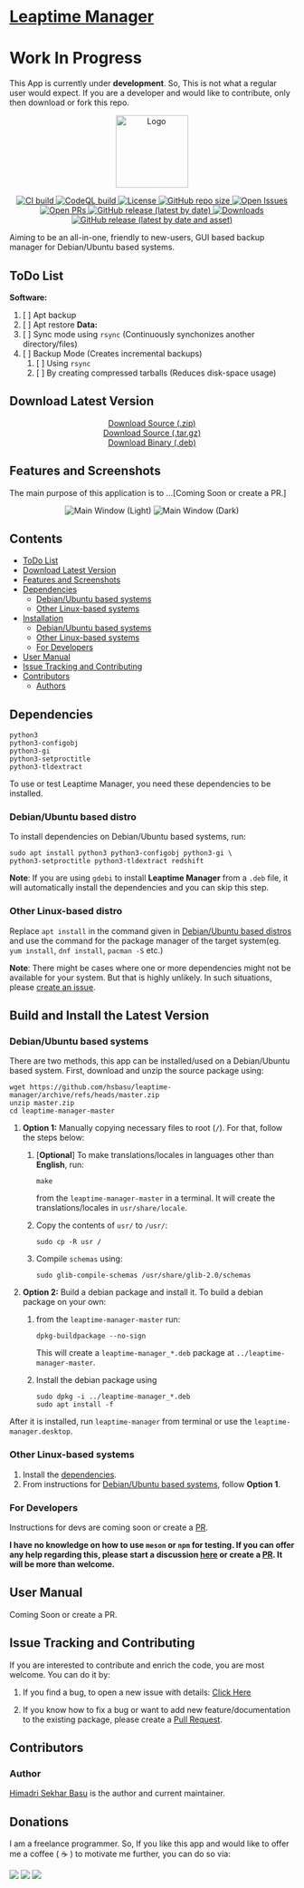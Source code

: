 # [Leaptime Manager](https://hsbasu.github.io/leaptime-manager)

# Work In Progress
This App is currently under **development**. So, This is not what a regular user would expect. If you are a developer and would like to contribute, only then download or fork this repo.

<p align="center">
  	<img src="https://raw.githubusercontent.com/hsbasu/leaptime-manager/master/usr/share/icons/hicolor/scalable/apps/leaptime-manager.svg?sanitize=true" height="128" alt="Logo">
</p>

<p align="center">
	<a href="https://github.com/hsbasu/leaptime-manager/actions/workflows/ci.yml">
		<img src="https://img.shields.io/github/actions/workflow/status/hsbasu/leaptime-manager/ci.yml?branch=master&label=CI%20Build" alt="CI build">
	</a>
	<a href="https://github.com/hsbasu/leaptime-manager/actions/workflows/codeql-analysis.yml">
		<img src="https://img.shields.io/github/actions/workflow/status/hsbasu/leaptime-manager/codeql-analysis.yml?branch=master&label=CodeQL%20Build" alt="CodeQL build">
	</a>
	<a href="https://github.com/hsbasu/leaptime-manager/blob/master/LICENSE">
		<img src="https://img.shields.io/github/license/hsbasu/leaptime-manager?label=License" alt="License">
	</a>
  	<a href="#">
		<img src="https://img.shields.io/github/repo-size/hsbasu/leaptime-manager?label=Repo%20size" alt="GitHub repo size">
  	</a>
	<a href="https://github.com/hsbasu/leaptime-manager/issues" target="_blank">
		<img src="https://img.shields.io/github/issues/hsbasu/leaptime-manager?label=Issues" alt="Open Issues">
	</a>
	<a href="https://github.com/hsbasu/leaptime-manager/pulls" target="_blank">
		<img src="https://img.shields.io/github/issues-pr/hsbasu/leaptime-manager?label=PR" alt="Open PRs">
	</a>
  	<a href="https://github.com/hsbasu/leaptime-manager/releases/latest">
    	<img src="https://img.shields.io/github/v/release/hsbasu/leaptime-manager?label=Latest%20Stable%20Release" alt="GitHub release (latest by date)">
  	</a>
	<a href="#download-latest-version">
		<img src="https://img.shields.io/github/downloads/hsbasu/leaptime-manager/total?label=Downloads" alt="Downloads">
	</a>
	<a href="https://github.com/hsbasu/leaptime-manager/releases/download/1.0.0/leaptime-manager_1.0.0_all.deb">
		<img src="https://img.shields.io/github/downloads/hsbasu/leaptime-manager/1.0.0/leaptime-manager_1.0.0_all.deb?color=blue&label=Downloads%40Latest%20Binary" alt="GitHub release (latest by date and asset)">
	</a>
</p>

Aiming to be an all-in-one, friendly to new-users, GUI based backup manager for Debian/Ubuntu based systems.

## ToDo List
**Software:**
1. [ ] Apt backup
2. [ ] Apt restore
**Data:**
1. [ ] Sync mode using `rsync` (Continuously synchonizes another directory/files)
2. [ ] Backup Mode (Creates incremental backups)
	1. [ ] Using `rsync`
	2. [ ] By creating compressed tarballs (Reduces disk-space usage)

## Download Latest Version
<p align="center">
	<a href="https://github.com/hsbasu/leaptime-manager/zipball/master">Download Source (.zip)</a></br>
	<a href="https://github.com/hsbasu/leaptime-manager/tarball/master">Download Source (.tar.gz)</a></br>
	<a href="https://github.com/hsbasu/leaptime-manager/releases/download/1.0.0/leaptime-manager_1.0.0_all.deb">Download Binary (.deb)</a>
</p>

## Features and Screenshots

The main purpose of this application is to ...[Coming Soon or create a PR.]

<p align="center">
	<img src="https://github.com/hsbasu/leaptime-manager/raw/gh-pages/screenshots/main-window-light.png" alt="Main Window (Light)">
	<img src="https://github.com/hsbasu/leaptime-manager/raw/gh-pages/screenshots/main-window-dark.png" alt="Main Window (Dark)">
</p>


## Contents
- [ToDo List](#todo-list)
- [Download Latest Version](#download-latest-version)
- [Features and Screenshots](#features-and-screenshots)
- [Dependencies](#dependencies)
	- [Debian/Ubuntu based systems](#debianubuntu-based-distro)
	- [Other Linux-based systems](#other-linux-based-distro)
- [Installation](#build-and-install-the-latest-version)
	- [Debian/Ubuntu based systems](#debianubuntu-based-systems)
	- [Other Linux-based systems](#other-linux-based-systems)
	- [For Developers](#for-developers)
- [User Manual](#user-manual)
- [Issue Tracking and Contributing](#issue-tracking-and-contributing)
- [Contributors](#contributors)
	- [Authors](#author)

## Dependencies
```
python3
python3-configobj
python3-gi
python3-setproctitle
python3-tldextract
```
To use or test Leaptime Manager, you need these dependencies to be installed.

### Debian/Ubuntu based distro
To install dependencies on Debian/Ubuntu based systems, run:
```
sudo apt install python3 python3-configobj python3-gi \
python3-setproctitle python3-tldextract redshift
```
**Note**: If you are using `gdebi` to install **Leaptime Manager** from a `.deb` file, it will automatically install the dependencies and you can skip this step.

### Other Linux-based distro
Replace `apt install` in the command given in [Debian/Ubuntu based distros](#debianubuntu-based-distro) and use the command for the package manager of the target system(eg. `yum install`, `dnf install`, `pacman -S` etc.)

**Note**: There might be cases where one or more dependencies might not be available for your system. But that is highly unlikely. In such situations, please [create an issue](#issue-tracking-and-contributing).

## Build and Install the Latest Version
### Debian/Ubuntu based systems
There are two methods, this app can be installed/used on a Debian/Ubuntu based system. First, download and unzip the source package using:
```
wget https://github.com/hsbasu/leaptime-manager/archive/refs/heads/master.zip
unzip master.zip
cd leaptime-manager-master
```

1. **Option 1:** Manually copying necessary files to root (`/`). For that, follow the steps below:
	1. [**Optional**] To make translations/locales in languages other than **English**, run:
		```
		make
		```
		from the `leaptime-manager-master` in a terminal. It will create the translations/locales in `usr/share/locale`.
	
	2. Copy the contents of `usr/` to `/usr/`:
		```
		sudo cp -R usr /
		```
	3. Compile `schemas` using:
		```
		sudo glib-compile-schemas /usr/share/glib-2.0/schemas
		```

2. **Option 2:** Build a debian package and install it. To build a debian package on your own:
	1. from the `leaptime-manager-master` run:
		```
		dpkg-buildpackage --no-sign
		```
		This will create a `leaptime-manager_*.deb` package at `../leaptime-manager-master`.
	
	2. Install the debian package using
		```
		sudo dpkg -i ../leaptime-manager_*.deb
		sudo apt install -f
		```
After it is installed, run `leaptime-manager` from terminal or use the `leaptime-manager.desktop`.

### Other Linux-based systems
1. Install the [dependencies](#other-linux-based-distro).
2. From instructions for [Debian/Ubuntu based systems](#debianubuntu-based-systems), follow **Option 1**.


### For Developers
Instructions for devs are coming soon or create a [PR](https://github.com/hsbasu/leaptime-manager/compare).

**I have no knowledge on how to use `meson` or `npm` for testing. If you can offer any help regarding this, please start a discussion [here](https://github.com/hsbasu/leaptime-manager/discussions) or create a [PR](https://github.com/hsbasu/leaptime-manager/compare). It will be more than welcome.**

## User Manual
Coming Soon or create a PR.

## Issue Tracking and Contributing
If you are interested to contribute and enrich the code, you are most welcome. You can do it by:
1. If you find a bug, to open a new issue with details: [Click Here](https://github.com/hsbasu/leaptime-manager/issues)

2. If you know how to fix a bug or want to add new feature/documentation to the existing package, please create a [Pull Request](https://github.com/hsbasu/leaptime-manager/compare).

## Contributors

### Author
[Himadri Sekhar Basu](https://github.com/hsbasu) is the author and current maintainer.

## Donations
I am a freelance programmer. So, If you like this app and would like to offer me a coffee ( &#9749; ) to motivate me further, you can do so via:

[![](https://liberapay.com/assets/widgets/donate.svg)](https://liberapay.com/hsbasu/donate)
[![](https://www.paypalobjects.com/webstatic/i/logo/rebrand/ppcom.svg)](https://paypal.me/hsbasu)
[![](https://hsbasu.github.io/styles/icons/logo/svg/upi-logo.svg)](https://hsbasu.github.io/images/upi-qr.jpg)
